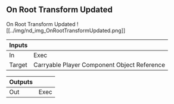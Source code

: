 ## On Root Transform Updated
On Root Transform Updated
![[../img/nd_img_OnRootTransformUpdated.png]]

|Inputs||
|--|--|
| In | Exec |
| Target | Carryable Player Component Object Reference |

|Outputs||
|--|--|
| Out | Exec |

